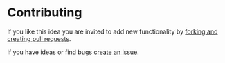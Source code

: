 # Contributing

If you like this idea you are invited to add new functionality by [forking and creating pull requests](https://github.com/homagix/homagix/pulls).

If you have ideas or find bugs [create an issue](https://github.com/homagix/homagix/issues).
